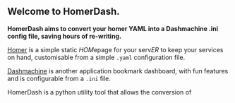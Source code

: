 ## Welcome to HomerDash.

**HomerDash aims to convert your homer YAML into a Dashmachine .ini config file, saving hours of re-writing.**

[Homer](https://github.com/bastienwirtz/homer) is a simple static  *HOM*epage for your serv*ER*  to keep your services on hand, customisable from a simple  `.yaml`  configuration file.

[Dashmachine](https://github.com/rmountjoy92/DashMachine) is another application bookmark dashboard, with fun features and is configurable from a `.ini` file.

HomerDash is a python utility tool that allows the conversion of 

<!--stackedit_data:
eyJoaXN0b3J5IjpbLTYxNTQ4NzM4OSwtODk3NDM0ODU5XX0=
-->